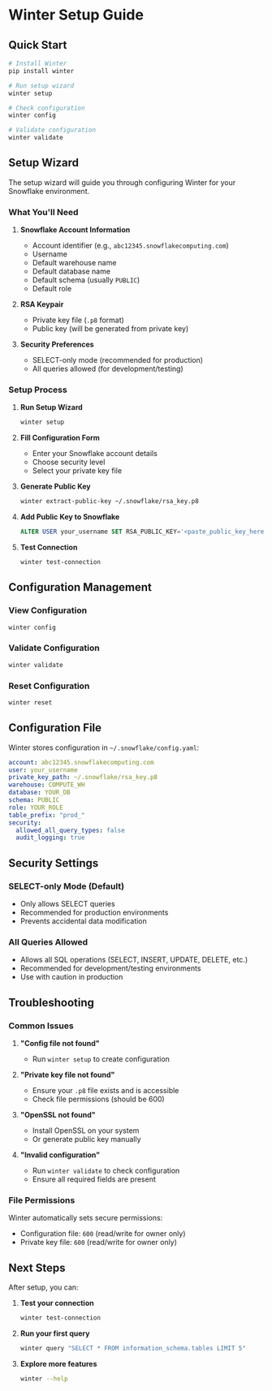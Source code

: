 # Winter Setup Guide

## Quick Start

```bash
# Install Winter
pip install winter

# Run setup wizard
winter setup

# Check configuration
winter config

# Validate configuration
winter validate
```

## Setup Wizard

The setup wizard will guide you through configuring Winter for your Snowflake environment.

### What You'll Need

1. **Snowflake Account Information**
   - Account identifier (e.g., `abc12345.snowflakecomputing.com`)
   - Username
   - Default warehouse name
   - Default database name
   - Default schema (usually `PUBLIC`)
   - Default role

2. **RSA Keypair**
   - Private key file (`.p8` format)
   - Public key (will be generated from private key)

3. **Security Preferences**
   - SELECT-only mode (recommended for production)
   - All queries allowed (for development/testing)

### Setup Process

1. **Run Setup Wizard**
   ```bash
   winter setup
   ```

2. **Fill Configuration Form**
   - Enter your Snowflake account details
   - Choose security level
   - Select your private key file

3. **Generate Public Key**
   ```bash
   winter extract-public-key ~/.snowflake/rsa_key.p8
   ```

4. **Add Public Key to Snowflake**
   ```sql
   ALTER USER your_username SET RSA_PUBLIC_KEY='<paste_public_key_here>';
   ```

5. **Test Connection**
   ```bash
   winter test-connection
   ```

## Configuration Management

### View Configuration
```bash
winter config
```

### Validate Configuration
```bash
winter validate
```

### Reset Configuration
```bash
winter reset
```

## Configuration File

Winter stores configuration in `~/.snowflake/config.yaml`:

```yaml
account: abc12345.snowflakecomputing.com
user: your_username
private_key_path: ~/.snowflake/rsa_key.p8
warehouse: COMPUTE_WH
database: YOUR_DB
schema: PUBLIC
role: YOUR_ROLE
table_prefix: "prod_"
security:
  allowed_all_query_types: false
  audit_logging: true
```

## Security Settings

### SELECT-only Mode (Default)
- Only allows SELECT queries
- Recommended for production environments
- Prevents accidental data modification

### All Queries Allowed
- Allows all SQL operations (SELECT, INSERT, UPDATE, DELETE, etc.)
- Recommended for development/testing environments
- Use with caution in production

## Troubleshooting

### Common Issues

1. **"Config file not found"**
   - Run `winter setup` to create configuration

2. **"Private key file not found"**
   - Ensure your `.p8` file exists and is accessible
   - Check file permissions (should be 600)

3. **"OpenSSL not found"**
   - Install OpenSSL on your system
   - Or generate public key manually

4. **"Invalid configuration"**
   - Run `winter validate` to check configuration
   - Ensure all required fields are present

### File Permissions

Winter automatically sets secure permissions:
- Configuration file: `600` (read/write for owner only)
- Private key file: `600` (read/write for owner only)

## Next Steps

After setup, you can:

1. **Test your connection**
   ```bash
   winter test-connection
   ```

2. **Run your first query**
   ```bash
   winter query "SELECT * FROM information_schema.tables LIMIT 5"
   ```

3. **Explore more features**
   ```bash
   winter --help
   ```
